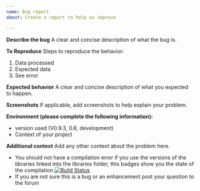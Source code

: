 ```yaml
---
name: Bug report
about: Create a report to help us improve

---
```


**Describe the bug**
A clear and concise description of what the bug is.

**To Reproduce**
Steps to reproduce the behavior:
1. Data processed
2. Expected data
3. See error

**Expected behavior**
A clear and concise description of what you expected to happen.

**Screenshots**
If applicable, add screenshots to help explain your problem.

**Environment (please complete the following information):**
* version used (V0.9.3, 0.8, development)
* Context of your project

**Additional context**
Add any other context about the problem here.

* You should not have a compilation error if you use the versions of the libraries linked into the libraries folder, this badges show you the state of the compilation 
[![Build Status](https://github.com/theengs/app/workflows/Build/badge.svg?branch=development)](https://github.com/theengs/app/actions)
* If you are not sure this is a bug or an enhancement post your question to the forum
